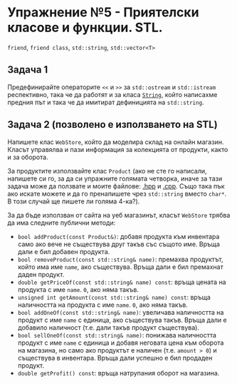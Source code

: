 # Упражнение №5 - Приятелски класове и функции. STL.

`friend`, `friend class`, `std::string`, `std::vector<T>`

## Задача 1

Предефинирайте операторите `<<` и `>>` за `std::ostream` и `std::istream` респективно, така че да работят и за класа [`String`](../week4/2), който написахме предния път и така че да имитират дефиницията на `std::string`.

## Задача 2 (позволено е използването на STL)

Напишете клас `WebStore`, който да моделира склад на онлайн магазин. Класът управялва и пази информация за колекцията от продукти, както и за оборота.

За продуктите използвайте клас `Product` (ако не сте го написали, напишете си го, за да си упражните голямата четворка, иначе за тази задача може да ползвате и моите файлове: [.hpp](../week4/1/Product.hpp) и [.cpp](../week4/1/Product.cpp). Също така пък ако искате можете и да го пренапишете чрез `std::string` вместо `char*`. В този случай ще пишете ли голяма 4-ка?).

За да бъде използван от сайта на уеб магазинът, класът `WebStore` трябва да има следните публични методи:

* `bool addProduct(const Product&)`: добавя продукта към инвентара само ако вече не съществува друг такъв със същото име. Връща дали е бил добавен продукта.
* `bool removeProduct(const std::string& name)`: премахва продуктът, който има име `name`, ако съществува. Връща дали е бил премахнат даден продукт.
* `double getPriceOf(const std::string& name) const`: връща цената на продукта с име `name`. `0`, ако няма такъв.
* `unsigned int getAmount(const std::string& name) const`: връща наличността на продукта с име `name`. `0`, ако няма такъв.
* `bool addOneOf(const std::string& name)`: увеличава наличността на продукт с име `name` с единица, ако съществува такъв. Връща дали е добавило наличност (т.е. дали такъв продукт съществува).
* `bool sellOneOf(const std::string& name)`: понижава наличността продукт с име `name` с единица и добавя неговата цена към оборота на магазина, но само ако продуктът е наличен (т.е. `amount > 0`) и съществува в инвентара. Връща дали успешно е бил продаден продукт.
* `double getProfit() const`: връща натрупания оборот на магазина.

